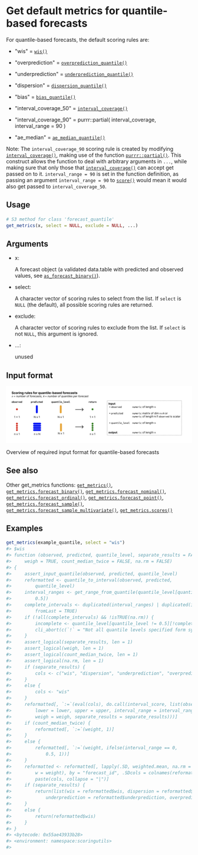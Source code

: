 # Get default metrics for quantile-based forecasts

For quantile-based forecasts, the default scoring rules are:

- "wis" =
  [`wis()`](https://epiforecasts.io/scoringutils/dev/reference/wis.md)

- "overprediction" =
  [`overprediction_quantile()`](https://epiforecasts.io/scoringutils/dev/reference/wis.md)

- "underprediction" =
  [`underprediction_quantile()`](https://epiforecasts.io/scoringutils/dev/reference/wis.md)

- "dispersion" =
  [`dispersion_quantile()`](https://epiforecasts.io/scoringutils/dev/reference/wis.md)

- "bias" =
  [`bias_quantile()`](https://epiforecasts.io/scoringutils/dev/reference/bias_quantile.md)

- "interval_coverage_50" =
  [`interval_coverage()`](https://epiforecasts.io/scoringutils/dev/reference/interval_coverage.md)

- "interval_coverage_90" = purrr::partial( interval_coverage,
  interval_range = 90 )

- "ae_median" =
  [`ae_median_quantile()`](https://epiforecasts.io/scoringutils/dev/reference/ae_median_quantile.md)

Note: The `interval_coverage_90` scoring rule is created by modifying
[`interval_coverage()`](https://epiforecasts.io/scoringutils/dev/reference/interval_coverage.md),
making use of the function
[`purrr::partial()`](https://purrr.tidyverse.org/reference/partial.html).
This construct allows the function to deal with arbitrary arguments in
`...`, while making sure that only those that
[`interval_coverage()`](https://epiforecasts.io/scoringutils/dev/reference/interval_coverage.md)
can accept get passed on to it. `interval_range = 90` is set in the
function definition, as passing an argument `interval_range = 90` to
[`score()`](https://epiforecasts.io/scoringutils/dev/reference/score.md)
would mean it would also get passed to `interval_coverage_50`.

## Usage

``` r
# S3 method for class 'forecast_quantile'
get_metrics(x, select = NULL, exclude = NULL, ...)
```

## Arguments

- x:

  A forecast object (a validated data.table with predicted and observed
  values, see
  [`as_forecast_binary()`](https://epiforecasts.io/scoringutils/dev/reference/as_forecast_binary.md)).

- select:

  A character vector of scoring rules to select from the list. If
  `select` is `NULL` (the default), all possible scoring rules are
  returned.

- exclude:

  A character vector of scoring rules to exclude from the list. If
  `select` is not `NULL`, this argument is ignored.

- ...:

  unused

## Input format

![](figures/metrics-quantile.png)

Overview of required input format for quantile-based forecasts

## See also

Other get_metrics functions:
[`get_metrics()`](https://epiforecasts.io/scoringutils/dev/reference/get_metrics.md),
[`get_metrics.forecast_binary()`](https://epiforecasts.io/scoringutils/dev/reference/get_metrics.forecast_binary.md),
[`get_metrics.forecast_nominal()`](https://epiforecasts.io/scoringutils/dev/reference/get_metrics.forecast_nominal.md),
[`get_metrics.forecast_ordinal()`](https://epiforecasts.io/scoringutils/dev/reference/get_metrics.forecast_ordinal.md),
[`get_metrics.forecast_point()`](https://epiforecasts.io/scoringutils/dev/reference/get_metrics.forecast_point.md),
[`get_metrics.forecast_sample()`](https://epiforecasts.io/scoringutils/dev/reference/get_metrics.forecast_sample.md),
[`get_metrics.forecast_sample_multivariate()`](https://epiforecasts.io/scoringutils/dev/reference/get_metrics.forecast_sample_multivariate.md),
[`get_metrics.scores()`](https://epiforecasts.io/scoringutils/dev/reference/get_metrics.scores.md)

## Examples

``` r
get_metrics(example_quantile, select = "wis")
#> $wis
#> function (observed, predicted, quantile_level, separate_results = FALSE, 
#>     weigh = TRUE, count_median_twice = FALSE, na.rm = FALSE) 
#> {
#>     assert_input_quantile(observed, predicted, quantile_level)
#>     reformatted <- quantile_to_interval(observed, predicted, 
#>         quantile_level)
#>     interval_ranges <- get_range_from_quantile(quantile_level[quantile_level != 
#>         0.5])
#>     complete_intervals <- duplicated(interval_ranges) | duplicated(interval_ranges, 
#>         fromLast = TRUE)
#>     if (!all(complete_intervals) && !isTRUE(na.rm)) {
#>         incomplete <- quantile_level[quantile_level != 0.5][!complete_intervals]
#>         cli_abort(c(`!` = "Not all quantile levels specified form symmetric prediction\n        intervals.\n        The following quantile levels miss a corresponding lower/upper bound:\n        {.val {incomplete}}.\n        You can drop incomplete prediction intervals using `na.rm = TRUE`."))
#>     }
#>     assert_logical(separate_results, len = 1)
#>     assert_logical(weigh, len = 1)
#>     assert_logical(count_median_twice, len = 1)
#>     assert_logical(na.rm, len = 1)
#>     if (separate_results) {
#>         cols <- c("wis", "dispersion", "underprediction", "overprediction")
#>     }
#>     else {
#>         cols <- "wis"
#>     }
#>     reformatted[, `:=`(eval(cols), do.call(interval_score, list(observed = observed, 
#>         lower = lower, upper = upper, interval_range = interval_range, 
#>         weigh = weigh, separate_results = separate_results)))]
#>     if (count_median_twice) {
#>         reformatted[, `:=`(weight, 1)]
#>     }
#>     else {
#>         reformatted[, `:=`(weight, ifelse(interval_range == 0, 
#>             0.5, 1))]
#>     }
#>     reformatted <- reformatted[, lapply(.SD, weighted.mean, na.rm = na.rm, 
#>         w = weight), by = "forecast_id", .SDcols = colnames(reformatted) %like% 
#>         paste(cols, collapse = "|")]
#>     if (separate_results) {
#>         return(list(wis = reformatted$wis, dispersion = reformatted$dispersion, 
#>             underprediction = reformatted$underprediction, overprediction = reformatted$overprediction))
#>     }
#>     else {
#>         return(reformatted$wis)
#>     }
#> }
#> <bytecode: 0x55ae43933b28>
#> <environment: namespace:scoringutils>
#> 
```
